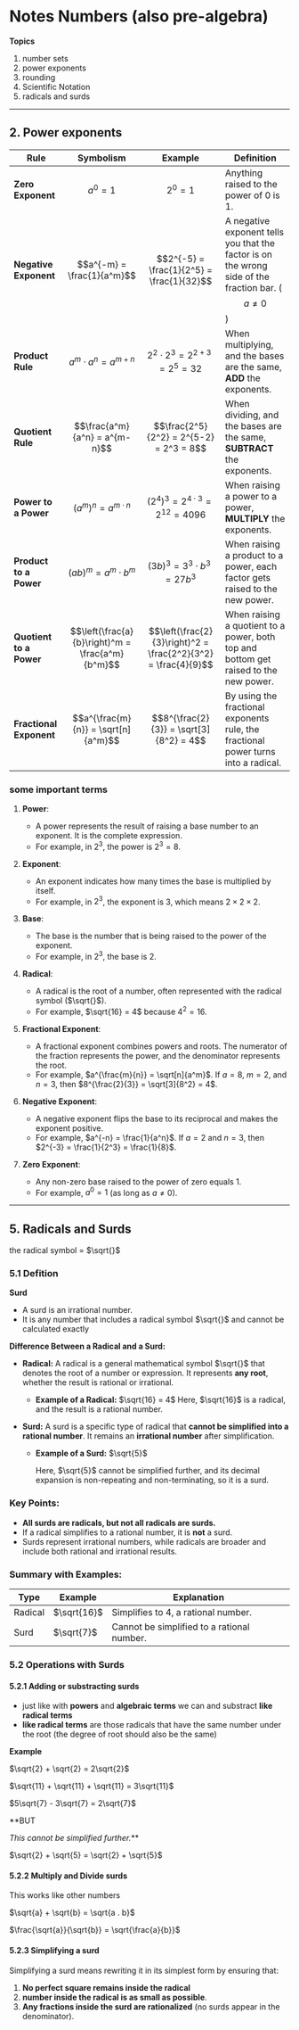 # Notes Numbers (also pre-algebra) 

**Topics**
1. number sets
2. power exponents
3. rounding
4. Scientific Notation
5. radicals and surds


---
## 2. Power exponents 
| **Rule**                | **Symbolism**                     | **Example**                           | **Definition**                                                                 |
|--------------------------|------------------------------------|----------------------------------------|--------------------------------------------------------------------------------|
| **Zero Exponent**        | $$a^0 = 1$$                       | $$2^0 = 1$$                            | Anything raised to the power of 0 is 1.                                       |
| **Negative Exponent**    | $$a^{-m} = \frac{1}{a^m}$$        | $$2^{-5} = \frac{1}{2^5} = \frac{1}{32}$$ | A negative exponent tells you that the factor is on the wrong side of the fraction bar. ($$a \neq 0$$) |
| **Product Rule**         | $$a^m \cdot a^n = a^{m+n}$$       | $$2^2 \cdot 2^3 = 2^{2+3} = 2^5 = 32$$ | When multiplying, and the bases are the same, **ADD** the exponents.          |
| **Quotient Rule**        | $$\frac{a^m}{a^n} = a^{m-n}$$     | $$\frac{2^5}{2^2} = 2^{5-2} = 2^3 = 8$$ | When dividing, and the bases are the same, **SUBTRACT** the exponents.        |
| **Power to a Power**     | $$(a^m)^n = a^{m \cdot n}$$       | $$(2^4)^3 = 2^{4 \cdot 3} = 2^{12} = 4096$$ | When raising a power to a power, **MULTIPLY** the exponents.                  |
| **Product to a Power**   | $$(ab)^m = a^m \cdot b^m$$        | $$(3b)^3 = 3^3 \cdot b^3 = 27b^3$$     | When raising a product to a power, each factor gets raised to the new power.  |
| **Quotient to a Power**  | $$\left(\frac{a}{b}\right)^m = \frac{a^m}{b^m}$$ | $$\left(\frac{2}{3}\right)^2 = \frac{2^2}{3^2} = \frac{4}{9}$$ | When raising a quotient to a power, both top and bottom get raised to the new power. |
| **Fractional Exponent**  | $$a^{\frac{m}{n}} = \sqrt[n]{a^m}$$ | $$8^{\frac{2}{3}} = \sqrt[3]{8^2} = 4$$ | By using the fractional exponents rule, the fractional power turns into a radical. |


### some important terms 


1. **Power**:
   - A power represents the result of raising a base number to an exponent. It is the complete expression.
   - For example, in $2^3$, the power is $2^3 = 8$.

2. **Exponent**:
   - An exponent indicates how many times the base is multiplied by itself.
   - For example, in $2^3$, the exponent is $3$, which means $2 \times 2 \times 2$.

3. **Base**:
   - The base is the number that is being raised to the power of the exponent.
   - For example, in $2^3$, the base is $2$.

4. **Radical**:
   - A radical is the root of a number, often represented with the radical symbol ($\sqrt{}$).
   - For example, $\sqrt{16} = 4$ because $4^2 = 16$.

5. **Fractional Exponent**:
   - A fractional exponent combines powers and roots. The numerator of the fraction represents the power, and the denominator represents the root.
   - For example, $a^{\frac{m}{n}} = \sqrt[n]{a^m}$. If $a = 8$, $m = 2$, and $n = 3$, then $8^{\frac{2}{3}} = \sqrt[3]{8^2} = 4$.

6. **Negative Exponent**:
   - A negative exponent flips the base to its reciprocal and makes the exponent positive.
   - For example, $a^{-n} = \frac{1}{a^n}$. If $a = 2$ and $n = 3$, then $2^{-3} = \frac{1}{2^3} = \frac{1}{8}$.

7. **Zero Exponent**:
   - Any non-zero base raised to the power of zero equals $1$.
   - For example, $a^0 = 1$ (as long as $a \neq 0$).




----

## 5. Radicals and Surds 

the radical symbol =  $\sqrt{}$ 

### 5.1 Defition 

**Surd**
 - A surd is an irrational number.
 - It is any number that includes a radical symbol $\sqrt{}$ and cannot be calculated exactly

**Difference Between a Radical and a Surd:**

- **Radical:**
   A radical is a general mathematical symbol $\sqrt{}$  that denotes the root of a number or expression. It represents **any root**, whether the result is rational or irrational. 

   - **Example of a Radical:**
     $\sqrt{16} = 4$ 
     Here, $\sqrt{16}$  is a radical, and the result is a rational number.

- **Surd:**
   A surd is a specific type of radical that **cannot be simplified into a rational number**. It remains an **irrational number** after simplification. 

   - **Example of a Surd:**
     $\sqrt{5}$
  
     Here, $\sqrt{5}$ cannot be simplified further, and its decimal expansion is non-repeating and non-terminating, so it is a surd.

### Key Points:

- **All surds are radicals, but not all radicals are surds.**
- If a radical simplifies to a rational number, it is **not** a surd.
- Surds represent irrational numbers, while radicals are broader and include both rational and irrational results.

### Summary with Examples:

| **Type**    | **Example**     | **Explanation**                                |
|-------------|-----------------|------------------------------------------------|
| Radical     |  $\sqrt{16}$  | Simplifies to $4$, a rational number.      |
| Surd        |  $\sqrt{7}$    | Cannot be simplified to a rational number.    |



### 5.2 Operations with Surds 


#### 5.2.1 Adding or substracting surds 

- just like with **powers** and **algebraic terms** we can and substract **like radical terms**
- **like radical terms** are those radicals that have the same number under the root (the degree of root should also be the same) 

**Example**

$\sqrt{2} + \sqrt{2} = 2\sqrt{2}$ 

$\sqrt{11} + \sqrt{11} + \sqrt{11} = 3\sqrt{11}$

$5\sqrt{7} - 3\sqrt{7} = 2\sqrt{7}$ 

**BUT 

*This cannot be simplified further.***

$\sqrt{2} + \sqrt{5} = \sqrt{2} + \sqrt{5}$

#### 5.2.2 Multiply and Divide surds 

This works like other numbers 

$\sqrt{a} + \sqrt{b} = \sqrt{a . b}$ 


$\frac{\sqrt{a}}{\sqrt{b}} = \sqrt{\frac{a}{b}}$

#### 5.2.3 Simplifying a surd 

Simplifying a surd means rewriting it in its simplest form by ensuring that:

1. **No perfect square remains inside the radical** 
2. **number inside the radical is as small as possible**.
3. **Any fractions inside the surd are rationalized** (no surds appear in the denominator).

   
